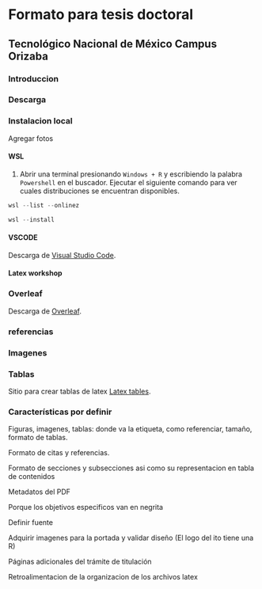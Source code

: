 # Formato para tesis doctoral
## Tecnológico Nacional de México Campus Orizaba

### Introduccion

### Descarga

### Instalacion local
Agregar fotos
#### WSL

1. Abrir una terminal presionando ``Windows + R`` y escribiendo la palabra ``Powershell`` en el buscador. Ejecutar el siguiente comando para ver cuales distribuciones se encuentran disponibles.

```powershell
wsl --list --onlinez
```

```powershell
wsl --install
```

#### VSCODE
Descarga de [Visual Studio Code](https://code.visualstudio.com/download).
#### Latex workshop

### Overleaf
Descarga de [Overleaf](https://www.overleaf.com/).


### referencias
### Imagenes
### Tablas
Sitio para crear tablas de latex [Latex tables](https://www.tablesgenerator.com/latex_tables/).

### Características por definir
Figuras, imagenes, tablas: donde va la etiqueta, como referenciar, tamaño, formato de tablas.

Formato de citas y referencias.

Formato de secciones y subsecciones asi como su representacion en tabla de contenidos

Metadatos del PDF

Porque los objetivos especificos van en negrita

Definir fuente

Adquirir imagenes para la portada y validar diseño (El logo del ito tiene una R)

Páginas adicionales del trámite de titulación

Retroalimentacion de la organizacion de los archivos latex